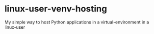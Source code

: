 # linux-user-venv-hosting
My simple way to host Python applications in a virtual-environment in a linux-user
